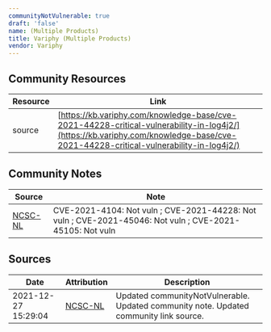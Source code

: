 ```yaml
---
communityNotVulnerable: true
draft: 'false'
name: (Multiple Products)
title: Variphy (Multiple Products)
vendor: Variphy
---
```



## Community Resources
| Resource | Link |
| --- | --- |
| source | [https://kb.variphy.com/knowledge-base/cve-2021-44228-critical-vulnerability-in-log4j2/](https://kb.variphy.com/knowledge-base/cve-2021-44228-critical-vulnerability-in-log4j2/) |

## Community Notes
| Source | Note |
| --- | --- |
| [NCSC-NL](https://github.com/NCSC-NL/log4shell/blob/main/software/README.md) | CVE-2021-4104: Not vuln ; CVE-2021-44228: Not vuln ; CVE-2021-45046: Not vuln ; CVE-2021-45105: Not vuln </ul> |

## Sources
| Date | Attribution | Description |
| --- | --- | --- |
| 2021-12-27 15:29:04 | [NCSC-NL](https://github.com/NCSC-NL/log4shell/blob/main/software/README.md) | Updated communityNotVulnerable. Updated community note. Updated community link source.  |
